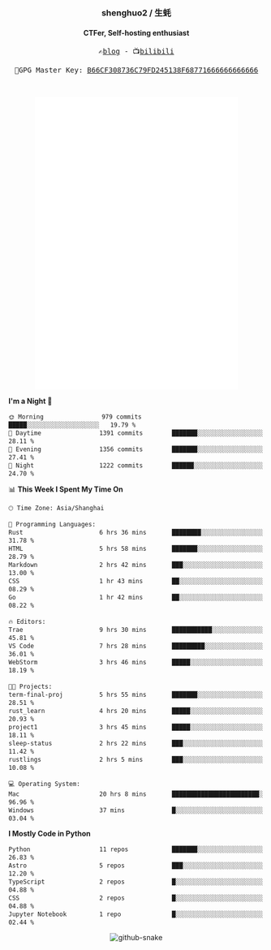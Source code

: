 <h3 align="center"> shenghuo2 / 生蚝 </h3>
<h4 align="center" >CTFer, Self-hosting enthusiast</h3>


<p align="center">
  <samp>
    ✍️<a href="https://blog.shenghuo2.top/">blog</a> -
    📺<a href="https://space.bilibili.com/85894935">bilibili</a>
  </samp>
</p>
<p align="center">
  <samp>
     🔐GPG Master Key: <a align="center" href="https://github.com/shenghuo2.gpg">B66CF308736C79FD245138F68771666666666666</a>
  </samp>
</p>
<br>
<p align="center">
  <a href="https://github.com/shenghuo2">
    <img width="400" align="top" src="https://github.com/shenghuo2/shenghuo2/blob/main/metrics.left.svg" />
  </a>
  <a href="https://github.com/shenghuo2">
    <img width="400" align="top" src="https://github.com/shenghuo2/shenghuo2/blob/main/metrics.right.svg" />
  </a>
</p>


<!--START_SECTION:waka-->
**I'm a Night 🦉** 

```text
🌞 Morning                979 commits         █████░░░░░░░░░░░░░░░░░░░░   19.79 % 
🌆 Daytime                1391 commits        ███████░░░░░░░░░░░░░░░░░░   28.11 % 
🌃 Evening                1356 commits        ███████░░░░░░░░░░░░░░░░░░   27.41 % 
🌙 Night                  1222 commits        ██████░░░░░░░░░░░░░░░░░░░   24.70 % 
```


📊 **This Week I Spent My Time On** 

```text
🕑︎ Time Zone: Asia/Shanghai

💬 Programming Languages: 
Rust                     6 hrs 36 mins       ████████░░░░░░░░░░░░░░░░░   31.78 % 
HTML                     5 hrs 58 mins       ███████░░░░░░░░░░░░░░░░░░   28.79 % 
Markdown                 2 hrs 42 mins       ███░░░░░░░░░░░░░░░░░░░░░░   13.00 % 
CSS                      1 hr 43 mins        ██░░░░░░░░░░░░░░░░░░░░░░░   08.29 % 
Go                       1 hr 42 mins        ██░░░░░░░░░░░░░░░░░░░░░░░   08.22 % 

🔥 Editors: 
Trae                     9 hrs 30 mins       ███████████░░░░░░░░░░░░░░   45.81 % 
VS Code                  7 hrs 28 mins       █████████░░░░░░░░░░░░░░░░   36.01 % 
WebStorm                 3 hrs 46 mins       █████░░░░░░░░░░░░░░░░░░░░   18.19 % 

🐱‍💻 Projects: 
term-final-proj          5 hrs 55 mins       ███████░░░░░░░░░░░░░░░░░░   28.51 % 
rust_learn               4 hrs 20 mins       █████░░░░░░░░░░░░░░░░░░░░   20.93 % 
project1                 3 hrs 45 mins       █████░░░░░░░░░░░░░░░░░░░░   18.11 % 
sleep-status             2 hrs 22 mins       ███░░░░░░░░░░░░░░░░░░░░░░   11.42 % 
rustlings                2 hrs 5 mins        ███░░░░░░░░░░░░░░░░░░░░░░   10.08 % 

💻 Operating System: 
Mac                      20 hrs 8 mins       ████████████████████████░   96.96 % 
Windows                  37 mins             █░░░░░░░░░░░░░░░░░░░░░░░░   03.04 % 
```

**I Mostly Code in Python** 

```text
Python                   11 repos            ███████░░░░░░░░░░░░░░░░░░   26.83 % 
Astro                    5 repos             ███░░░░░░░░░░░░░░░░░░░░░░   12.20 % 
TypeScript               2 repos             █░░░░░░░░░░░░░░░░░░░░░░░░   04.88 % 
CSS                      2 repos             █░░░░░░░░░░░░░░░░░░░░░░░░   04.88 % 
Jupyter Notebook         1 repo              █░░░░░░░░░░░░░░░░░░░░░░░░   02.44 % 
```




<!--END_SECTION:waka-->


<div align="center">
  <picture>
    <source media="(prefers-color-scheme: dark)" srcset="https://gist.githubusercontent.com/shenghuo2/bfce20b14ab0484cef03bae6e60e0b3a/raw/github-snake-dark.svg" />
    <source media="(prefers-color-scheme: light)" srcset="https://gist.githubusercontent.com/shenghuo2/bfce20b14ab0484cef03bae6e60e0b3a/raw/github-snake.svg" />
    <img alt="github-snake" src="https://gist.githubusercontent.com/shenghuo2/bfce20b14ab0484cef03bae6e60e0b3a/raw/github-snake.svg" />
  </picture>
</div>

<!--
**shenghuo2/shenghuo2** is a ✨ _special_ ✨ repository because its `README.md` (this file) appears on your GitHub profile.

Here are some ideas to get you started:

- 🔭 I’m currently working on ...
- 🌱 I’m currently learning ...
- 👯 I’m looking to collaborate on ...
- 🤔 I’m looking for help with ...
- 💬 Ask me about ...
- 📫 How to reach me: ...
- 😄 Pronouns: ...
- ⚡ Fun fact: ...
-->
